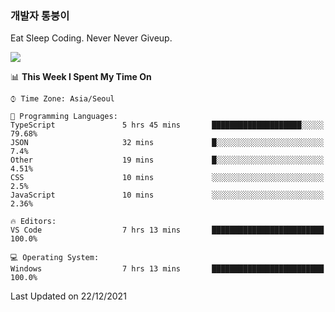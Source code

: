 ### 개발자 통붕이
Eat Sleep Coding.
Never Never Giveup.

<img src="https://github-readme-stats.vercel.app/api/top-langs/?username=tiaz0128&layout=compact" />

<br/>

<!--START_SECTION:waka-->
📊 **This Week I Spent My Time On** 

```text
⌚︎ Time Zone: Asia/Seoul

💬 Programming Languages: 
TypeScript               5 hrs 45 mins       ████████████████████░░░░░   79.68% 
JSON                     32 mins             █░░░░░░░░░░░░░░░░░░░░░░░░   7.4% 
Other                    19 mins             █░░░░░░░░░░░░░░░░░░░░░░░░   4.51% 
CSS                      10 mins             ░░░░░░░░░░░░░░░░░░░░░░░░░   2.5% 
JavaScript               10 mins             ░░░░░░░░░░░░░░░░░░░░░░░░░   2.36%

🔥 Editors: 
VS Code                  7 hrs 13 mins       █████████████████████████   100.0%

💻 Operating System: 
Windows                  7 hrs 13 mins       █████████████████████████   100.0%

```


 Last Updated on 22/12/2021
<!--END_SECTION:waka-->
